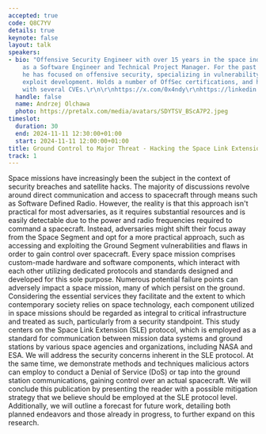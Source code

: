 ```yaml
---
accepted: true
code: Q8C7YV
details: true
keynote: false
layout: talk
speakers:
- bio: "Offensive Security Engineer with over 15 years in the space industry, working
    as a Software Engineer and Technical Project Manager. For the past few years,
    he has focused on offensive security, specializing in vulnerability research,
    exploit development. Holds a number of OffSec certifications, and has been credited
    with several CVEs.\r\n\r\nhttps://x.com/0x4ndy\r\nhttps://linkedin.com/in/andrzejolchawa"
  handle: false
  name: Andrzej Olchawa
  photo: https://pretalx.com/media/avatars/SDYTSV_BScA7P2.jpeg
timeslot:
  duration: 30
  end: 2024-11-11 12:30:00+01:00
  start: 2024-11-11 12:00:00+01:00
title: Ground Control to Major Threat - Hacking the Space Link Extension Protocol
track: 1
---
```


Space missions have increasingly been the subject in the context of security breaches and satellite hacks.
The majority of discussions revolve around direct communication and access to spacecraft through means such as Software Defined Radio.
However, the reality is that this approach isn't practical for most adversaries, as it requires substantial resources and is easily detectable due to the power and radio frequencies required to command a spacecraft.
Instead, adversaries might shift their focus away from the Space Segment and opt for a more practical approach, such as accessing and exploiting the Ground Segment vulnerabilities and flaws in order to gain control over spacecraft.
Every space mission comprises custom-made hardware and software components, which interact with each other utilizing dedicated protocols and standards designed and developed for this sole purpose.
Numerous potential failure points can adversely impact a space mission, many of which persist on the ground.
Considering the essential services they facilitate and the extent to which contemporary society relies on space technology, each component utilized in space missions should be regarded as integral to critical infrastructure and treated as such, particularly from a security standpoint.
This study centers on the Space Link Extension (SLE) protocol, which is employed as a standard for communication between mission data systems and ground stations by various space agencies and organizations, including NASA and ESA.
We will address the security concerns inherent in the SLE protocol.
At the same time, we demonstrate methods and techniques malicious actors can employ to conduct a Denial of Service (DoS) or tap into the ground station communications, gaining control over an actual spacecraft.
We will conclude this publication by presenting the reader with a possible mitigation strategy that we believe should be employed at the SLE protocol level.
Additionally, we will outline a forecast for future work, detailing both planned endeavors and those already in progress, to further expand on this research.